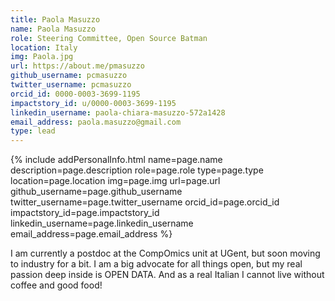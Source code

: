 ```yaml
---
title: Paola Masuzzo
name: Paola Masuzzo
role: Steering Committee, Open Source Batman
location: Italy
img: Paola.jpg
url: https://about.me/pmasuzzo
github_username: pcmasuzzo
twitter_username: pcmasuzzo
orcid_id: 0000-0003-3699-1195
impactstory_id: u/0000-0003-3699-1195
linkedin_username: paola-chiara-masuzzo-572a1428
email_address: paola.masuzzo@gmail.com
type: lead
---
```


<!--HTML / LIQUID stuff to render picture and links  -->
{% include addPersonalInfo.html name=page.name description=page.description role=page.role type=page.type location=page.location img=page.img url=page.url github_username=page.github_username twitter_username=page.twitter_username orcid_id=page.orcid_id impactstory_id=page.impactstory_id linkedin_username=page.linkedin_username email_address=page.email_address %}

<!-- START OF FREE MARKDOWN  -->
I am currently a postdoc at the CompOmics unit at UGent, but soon moving to industry for a bit. I am a big advocate for all things open, but my real passion deep inside is OPEN DATA. And as a real Italian I cannot live without coffee and good food!
